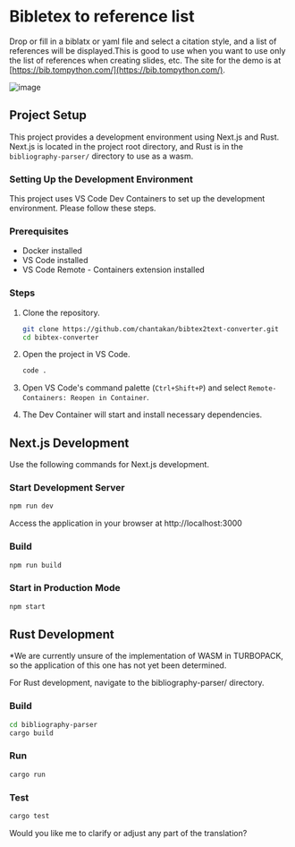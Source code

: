 # Bibletex to reference list

Drop or fill in a biblatx or yaml file and select a citation style, and a list of references will be displayed.This is good to use when you want to use only the list of references when creating slides, etc.
The site for the demo is at [https://bib.tompython.com/](https://bib.tompython.com/).

![image](https://github.com/user-attachments/assets/6b632679-5d83-42f2-9408-b9b04b1b3deb)


## Project Setup

This project provides a development environment using Next.js and Rust. Next.js is located in the project root directory, and Rust is in the `bibliography-parser/` directory to use as a wasm.

### Setting Up the Development Environment

This project uses VS Code Dev Containers to set up the development environment. Please follow these steps.

### Prerequisites

- Docker installed
- VS Code installed
- VS Code Remote - Containers extension installed

### Steps

1. Clone the repository.

    ```sh
    git clone https://github.com/chantakan/bibtex2text-converter.git
    cd bibtex-converter
    ```

2. Open the project in VS Code.

    ```sh
    code .
    ```

3. Open VS Code's command palette (`Ctrl+Shift+P`) and select `Remote-Containers: Reopen in Container`.

4. The Dev Container will start and install necessary dependencies.

## Next.js Development

Use the following commands for Next.js development.

### Start Development Server

```sh
npm run dev
```
Access the application in your browser at http://localhost:3000

### Build
```bash
npm run build
```

### Start in Production Mode
```bash
npm start
```

## Rust Development
*We are currently unsure of the implementation of WASM in TURBOPACK, so the application of this one has not yet been determined.


For Rust development, navigate to the bibliography-parser/ directory.

### Build
```bash
cd bibliography-parser
cargo build
```

### Run
```bash
cargo run
```

### Test
```bash
cargo test
```

Would you like me to clarify or adjust any part of the translation?
